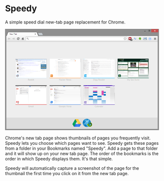 Speedy
======

A simple speed dial new-tab page replacement for Chrome.

![Speedy](screenshot.png)

Chrome's new tab page shows thumbnails of pages you frequently visit. Speedy lets you choose which pages want to see. Speedy gets these pages from a folder in your Bookmarks named "Speedy". Add a page to that folder and it will show up on your new tab page. The order of the bookmarks is the order in which Speedy displays them. It's that simple.

Speedy will automatically capture a screenshot of the page for the thumbnail the first time you click on it from the new tab page.